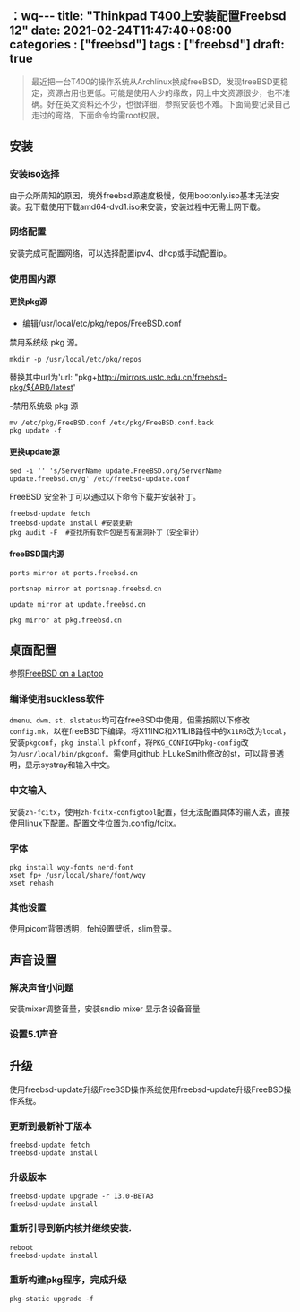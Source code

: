 ：wq---
title: "Thinkpad T400上安装配置Freebsd 12"
date: 2021-02-24T11:47:40+08:00
categories : ["freebsd"]
tags : ["freebsd"]
draft: true
---
> 最近把一台T400的操作系统从Archlinux换成freeBSD，发现freeBSD更稳定，资源占用也更低。可能是使用人少的缘故，网上中文资源很少，也不准确。好在英文资料还不少，也很详细，参照安装也不难。下面简要记录自己走过的弯路，下面命令均需root权限。

## 安装
### 安装iso选择

由于众所周知的原因，境外freebsd源速度极慢，使用bootonly.iso基本无法安装。我下载使用下载amd64-dvd1.iso来安装，安装过程中无需上网下载。
### 网络配置

安装完成可配置网络，可以选择配置ipv4、dhcp或手动配置ip。
### 使用国内源

#### 更换pkg源

- 编辑/usr/local/etc/pkg/repos/FreeBSD.conf

禁用系统级 pkg 源。
```
mkdir -p /usr/local/etc/pkg/repos
```
替换其中url为'url: "pkg+http://mirrors.ustc.edu.cn/freebsd-pkg/${ABI}/latest'

-禁用系统级 pkg 源
```
mv /etc/pkg/FreeBSD.conf /etc/pkg/FreeBSD.conf.back
pkg update -f
```
#### 更换update源
```
sed -i '' 's/ServerName update.FreeBSD.org/ServerName update.freebsd.cn/g' /etc/freebsd-update.conf
```
FreeBSD 安全补丁可以通过以下命令下载并安装补丁。
```
freebsd-update fetch
freebsd-update install #安装更新
pkg audit -F  #查找所有软件包是否有漏洞补丁（安全审计）
```
#### freeBSD国内源
```
ports mirror at ports.freebsd.cn

portsnap mirror at portsnap.freebsd.cn

update mirror at update.freebsd.cn

pkg mirror at pkg.freebsd.cn
```
## 桌面配置

参照[FreeBSD on a Laptop](https://www.c0ffee.net/blog/freebsd-on-a-laptop/)
### 编译使用suckless软件

`dmenu、dwm、st、slstatus`均可在freeBSD中使用，但需按照以下修改`config.mk`，以在freeBSD下编译。将X11INC和X11LIB路径中的`X11R6`改为`local`，安装`pkgconf`，`pkg install pkfconf`，将`PKG_CONFIG`中`pkg-config`改为`/usr/local/bin/pkgconf`。需使用github上LukeSmith修改的st，可以背景透明，显示systray和输入中文。
### 中文输入 

安装`zh-fcitx`，使用`zh-fcitx-configtool`配置，但无法配置具体的输入法，直接使用linux下配置。配置文件位置为.config/fcitx。

### 字体
```
pkg install wqy-fonts nerd-font
xset fp+ /usr/local/share/font/wqy
xset rehash
```
### 其他设置
使用picom背景透明，feh设置壁纸，slim登录。
## 声音设置

### 解决声音小问题

安装mixer调整音量，安装sndio
mixer 显示各设备音量

### 设置5.1声音

## 升级

使用freebsd-update升级FreeBSD操作系统使用freebsd-update升级FreeBSD操作系统。
### 更新到最新补丁版本
```
freebsd-update fetch
freebsd-update install
```
### 升级版本
```
freebsd-update upgrade -r 13.0-BETA3
freebsd-update install
```
### 重新引导到新内核并继续安装.
```
reboot
freebsd-update install
```
### 重新构建pkg程序，完成升级
```
pkg-static upgrade -f
```
